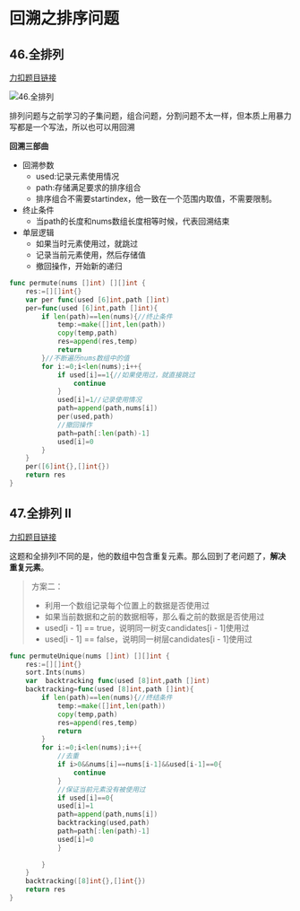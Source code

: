# 回溯之排序问题

## 46.全排列

[力扣题目链接](https://leetcode-cn.com/problems/permutations/)

![46.全排列](https://cdn.jsdelivr.net/gh/baici1/image-host/newimg/20210917153718.png)

排列问题与之前学习的子集问题，组合问题，分割问题不太一样，但本质上用暴力写都是一个写法，所以也可以用回溯

**回溯三部曲**

* 回溯参数
  * used:记录元素使用情况
  * path:存储满足要求的排序组合
  * 排序组合不需要startindex，他一致在一个范围内取值，不需要限制。
* 终止条件
  * 当path的长度和nums数组长度相等时候，代表回溯结束
* 单层逻辑
  * 如果当时元素使用过，就跳过
  * 记录当前元素使用，然后存储值
  * 撤回操作，开始新的递归



```go
func permute(nums []int) [][]int {
    res:=[][]int{}
    var per func(used [6]int,path []int)
    per=func(used [6]int,path []int){
        if len(path)==len(nums){//终止条件
            temp:=make([]int,len(path))
            copy(temp,path)
            res=append(res,temp)
            return
        }//不断遍历nums数组中的值
        for i:=0;i<len(nums);i++{
            if used[i]==1{//如果使用过，就直接跳过
                continue
            }
            used[i]=1//记录使用情况
            path=append(path,nums[i])
            per(used,path)
            //撤回操作
            path=path[:len(path)-1]
            used[i]=0
        }
    }
    per([6]int{},[]int{})
    return res
}
```

## 47.全排列 II

[力扣题目链接](https://leetcode-cn.com/problems/permutations-ii/)

这题和全排列Ⅰ不同的是，他的数组中包含重复元素。那么回到了老问题了，**解决重复元素**。

> 方案二：
>
> * 利用一个数组记录每个位置上的数据是否使用过
> * 如果当前数据和之前的数据相等，那么看之前的数据是否使用过
> * used[i - 1] == true，说明同一树支candidates[i - 1]使用过
> * used[i - 1] == false，说明同一树层candidates[i - 1]使用过

```go
func permuteUnique(nums []int) [][]int {
    res:=[][]int{}
    sort.Ints(nums)
    var  backtracking func(used [8]int,path []int)
    backtracking=func(used [8]int,path []int){
        if len(path)==len(nums){//终结条件
            temp:=make([]int,len(path))
            copy(temp,path)
            res=append(res,temp)
            return 
        }
        for i:=0;i<len(nums);i++{
            //去重
            if i>0&&nums[i]==nums[i-1]&&used[i-1]==0{
                continue
            }
            //保证当前元素没有被使用过
            if used[i]==0{
            used[i]=1
            path=append(path,nums[i])
            backtracking(used,path)
            path=path[:len(path)-1]
            used[i]=0
            }
            
        }
    }
    backtracking([8]int{},[]int{})
    return res
}
```

